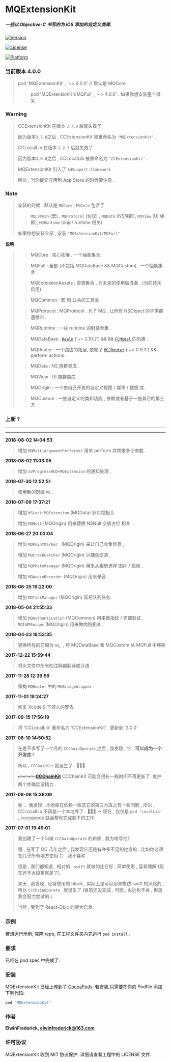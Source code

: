 # MQExtensionKit

##### 一些以 Objective-C 书写的为 iOS 添加的自定义类库. 

[![Version](https://img.shields.io/cocoapods/v/MQExtensionKit.svg?style=flat)](http://cocoapods.org/pods/MQExtensionKit)

[![License](https://img.shields.io/cocoapods/l/MQExtensionKit.svg?style=flat)](http://cocoapods.org/pods/MQExtensionKit)

[![Platform](https://img.shields.io/cocoapods/p/MQExtensionKit.svg?style=flat)](http://cocoapods.org/pods/MQExtensionKit)

### 当前版本 4.0.0

> pod 'MQExtensionKit' , '~> 4.0.0' // 默认是 MQCore
> 
> > pod 'MQExtensionKit/MQFull' , '~> 4.0.0' . 如果你想安装整个框架.

### Warning
>
> CCExtensionKit 在版本 `3.7.0` 后就失效了
>
> 因为版本`3.7.0`之后 , CCExtensionKit 被重命名为 `'MQExtensionKit'` .
>
> CCLocalLib 在版本 `2.2.3` 后就失效了
> 
> 因为版本`3.0.0`之后 , CCLocalLib 被重命名为 `'CCExtensionKit'` .
> 
> MQExtensionKit 引入了 `AdSupport.framework`
> 
> 所以 , 当你提交应用到 App Store 的时候要注意 .

### Note
> 安装的时候 , 默认是 `MQCore` , `MQCore` 包含了 
> 
> > `MQCommon` (宏) , `MQProtocol` (协议) , `MQData` (NS族群), `MQView` (UI 族群), `MQRuntime` (objc/ runtime 相关)
> 
> 如果你想安装全部 , 安装 `"MQExtensionKit/MQFull"` 
> 

**说明**
> 
> > MQCore : 核心拓展 . 一个抽象集合.
> 
> > MQFull : 全部 (不包括 MQDataBase && MQCustom) . 一个抽象集合 .
> 
> > MQExtensionAssets : 资源集合 , 为未来的使用做准备 . (当前还未启用).
> 
> > MQCommon : 宏 和 公共的工具类 .
> 
> > MQProtocol : MQProtocol . 为了 MQ . 让所有 NSObject 的子类都遵循它 .
> 
> > MQRuntime : 一些 runtime 的封装合集 .
> 
> > MQDataBase :  [`Realm`](https://github.com/realm/realm-cocoa) ('~> 2.10.2')  && && [`FCModel`](https://github.com/marcoarment/FCModel) 的包裹 . 
> 
> > MQRouter : 一个路由的拓展, 依赖了 [`MGJRouter`](https://github.com/meili/MGJRouter) ('~> 0.9.3') && perform actions .
> 
> > MQData : NS 族群类库 .
> 
> > MQView : UI 族群类库 .
> 
> > MQOrigin : 一个由自己开发的自定义视图 / 媒体 / 数据 库.
> 
> > MQCustom :  一些自定义的类和功能 , 依赖或者基于一些其它的第三方 .

### 上新 ?
---
---
**2018-08-02 14:04:53**

> 增加 `MQMultiArgumentPerformer` 用来 perform 并携带多个参数 .

**2018-08-02 11:03:05**

> 增加 `SVProgressHUD+MQExtension` 的通知处理 .

**2018-07-30 12:52:51**

> 使用新的前缀 `MQ` .

**2018-07-09 17:37:21**

> 增加  `NSLock+MQExtension` (MQData) 针对锁相关.
>
> 增加 `MQNull` (MQOrigin) 用来替换 NSNull 空值占位  相关 .

**2018-06-27 20:03:04**

> 增加 `MQPointMarker ` (MQOrigin) 来让自己收集信息 ,
> 
> 增加 `MQCrashCatcher` (MQOrigin) 以捕获崩溃 ,
> 
> 增加 `MQPhotoManager` (MQOrigin) 用来从相册选择 图片 / 视频 ,
> 
> 增加 `MQAudioRecorder` (MQOrigin) 用来录音 .

**2018-06-25 19:22:00**

> 增加 `MQTaskManager` (MQOrigin) 简易队列任务.

**2018-05-04 21:55:33**

> 增加 `MQAuthentication` (MQCommon) 用来做指纹 / 面部验证 , `MQIAPManager`(MQOrigin) 用来做内购相关 .

**2018-04-23 18:53:35**

> 更换所有的前缀为 `mq_` , 将 MQDataBase 和 MQCustom 从 MQFull 中移除

**2017-12-22 15:59:44**

> 将头文件中所有的注释都翻译成汉语 .

**2017-11-28 12:39:59**

> 重构 `MQRouter` 中的 `MQBridgeWrapper` .

**2017-11-01 19:24:27**

> 修复 Xcode 9 下烦人的警告.

**2017-09-15 17:56:19**

> 将 'CCLocalLib' 重命名为 'CCExtensionKit' .
> 更新到 '3.0.0'
> 

**2017-08-10 14:50:52**
  
> 在差不多写了一个月的 `CCChainOperate` 之后 , 我发现 , 它 , **可以成为一个开发库 !**
> 
> 所以 , `CCChainKit` 就诞生了 . 👏👏👏 .
> 
> ~~👉👉👉 **[CCChainKit](https://github.com/VArbiter/CCChainKit)**~~
> CCChainKit 可能会很长一段时间不再更新了. 维护两个库确实没精力 .

**2017-08-06 15:38:09**

> 呃 ... 我发现 , 本地库在依赖一些其它的第三方库上有一些问题 , 所以 , CCLocalLib 不再是一个本地库了 .
👏👏👏 -> 现在 , 仅仅是 `pod 'LocalLib' ` , cocoapods 就会帮你完成剩下的工作.

**2017-07-01 19:49:01**
> 我创建了一个叫做 `CCChainOperate` 的新库 , 我为啥写他?
>
> 嗯 , 在写了 OC 几年之后 , 我发现它还是有许多不足的地方的 . 比如你必须在几乎所有地方使用 `[]` . 我不喜欢 . 
> 
> 但是 , 我们都知道 , 相对的 , `swift` 就做的比它好 , 简单使用 , 容易理解 (现在还不太稳定就是了). 
> 
>  某天 , 我发现 , 经常使用的 block ,  实际上是可以用来模仿 swift 的风格的 , 所以 `CCChainOperate ` 就诞生了 (目前还没完成 , 可能 , 永远也不会 , 但是我会努力尝试的.).
>  
>  当然 , 受到了 React-Objc 的很大启发.

### 示例

若想运行示例, 克隆 repo,  在工程文件夹内先运行 `pod install` .

### 要求

已经在 pod spec 中完成了.

### 安装

MQExtensionKit 已经上传到了 [CocoaPods](http://cocoapods.org). 若安装,只需要在你的 Podfile 添加下列代码:

```ruby
pod "MQExtensionKit"
```

### 作者

**ElwinFrederick, [elwinfrederick@163.com](elwinfrederick@163.com)**

### 许可协议

MQExtensionKit 收到 MIT 协议保护. 详细请查看工程中的 LICENSE 文件.
